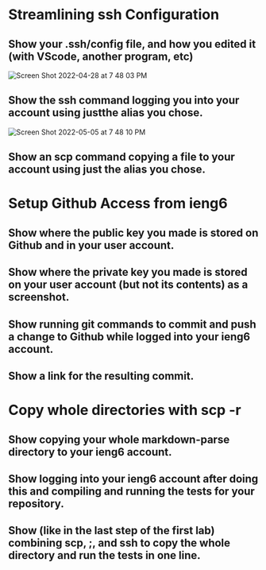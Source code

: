 # Streamlining ssh Configuration
## Show your .ssh/config file, and how you edited it (with VScode, another program, etc)
![Screen Shot 2022-04-28 at 7 48 03 PM](https://user-images.githubusercontent.com/103228431/167058168-a4282aae-d044-4dd0-a5f9-bd09232bb861.png)

## Show the ssh command logging you into your account using justthe alias you chose.
![Screen Shot 2022-05-05 at 7 48 10 PM](https://user-images.githubusercontent.com/103228431/167058778-841ff968-39e2-4d39-9503-e90b34118d86.png)

## Show an scp command copying a file to your account using just the alias you chose.

# Setup Github Access from ieng6
## Show where the public key you made is stored on Github and in your user account.

## Show where the private key you made is stored on your user account (but not its contents) as a screenshot.

## Show running git commands to commit and push a change to Github while logged into your ieng6 account.

## Show a link for the resulting commit.

# Copy whole directories with scp -r
## Show copying your whole markdown-parse directory to your ieng6 account.

## Show logging into your ieng6 account after doing this and compiling and running the tests for your repository.

## Show (like in the last step of the first lab) combining scp, ;, and ssh to copy the whole directory and run the tests in one line.
